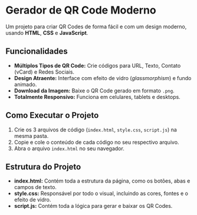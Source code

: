 # Gerador de QR Code Moderno

Um projeto para criar QR Codes de forma fácil e com um design moderno, usando **HTML**, **CSS** e **JavaScript**.

## Funcionalidades

* **Múltiplos Tipos de QR Code:** Crie códigos para URL, Texto, Contato (vCard) e Redes Sociais.
* **Design Atraente:** Interface com efeito de vidro (*glassmorphism*) e fundo animado.
* **Download da Imagem:** Baixe o QR Code gerado em formato `.png`.
* **Totalmente Responsivo:** Funciona em celulares, tablets e desktops.

## Como Executar o Projeto

1.  Crie os 3 arquivos de código (`index.html`, `style.css`, `script.js`) na mesma pasta.
2.  Copie e cole o conteúdo de cada código no seu respectivo arquivo.
3.  Abra o arquivo `index.html` no seu navegador.

## Estrutura do Projeto

* **index.html:** Contém toda a estrutura da página, como os botões, abas e campos de texto.
* **style.css:** Responsável por todo o visual, incluindo as cores, fontes e o efeito de vidro.
* **script.js:** Contém toda a lógica para gerar e baixar os QR Codes.
